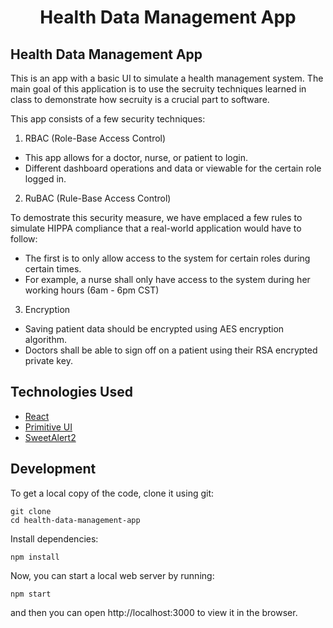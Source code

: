 <h1 align="center">
    Health Data Management App
</h1>

## Health Data Management App

This is an app with a basic UI to simulate a health management system. The main goal of this application is to use the secruity techniques learned in class to demonstrate how secruity is a crucial part to software.

This app consists of a few security techniques:

1. RBAC (Role-Base Access Control)

- This app allows for a doctor, nurse, or patient to login.
- Different dashboard operations and data or viewable for the certain role logged in.

2. RuBAC (Rule-Base Access Control)

To demostrate this security measure, we have emplaced a few rules to simulate HIPPA compliance that a real-world application would have to follow:

- The first is to only allow access to the system for certain roles during certain times.
- For example, a nurse shall only have access to the system during her working hours (6am - 6pm CST)

3. Encryption

- Saving patient data should be encrypted using AES encryption algorithm.
- Doctors shall be able to sign off on a patient using their RSA encrypted private key.

## Technologies Used

- [React](http://reactjs.org)
- [Primitive UI](https://taniarascia.github.io/primitive)
- [SweetAlert2](https://sweetalert2.github.io)

## Development

To get a local copy of the code, clone it using git:

```
git clone
cd health-data-management-app
```

Install dependencies:

```
npm install
```

Now, you can start a local web server by running:

```
npm start
```

and then you can open http://localhost:3000 to view it in the browser.
